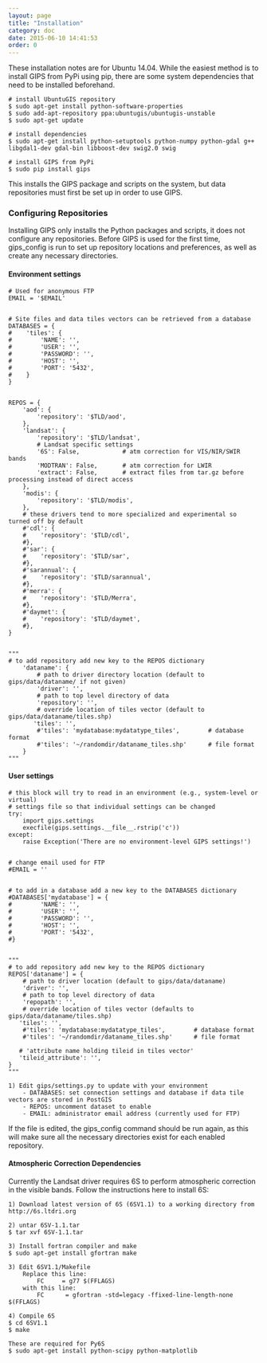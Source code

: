 ```yaml
---
layout: page
title: "Installation"
category: doc
date: 2015-06-10 14:41:53
order: 0
---
```



These installation notes are for Ubuntu 14.04.  While the easiest method is to install GIPS from PyPi using pip, there are some system dependencies that need to be installed beforehand.

    # install UbuntuGIS repository
    $ sudo apt-get install python-software-properties
    $ sudo add-apt-repository ppa:ubuntugis/ubuntugis-unstable
    $ sudo apt-get update

    # install dependencies
    $ sudo apt-get install python-setuptools python-numpy python-gdal g++ libgdal1-dev gdal-bin libboost-dev swig2.0 swig

    # install GIPS from PyPi
    $ sudo pip install gips

This installs the GIPS package and scripts on the system, but data repositories must first be set up in order to use GIPS.


### Configuring Repositories
Installing GIPS only installs the Python packages and scripts, it does not configure any repositories. Before GIPS is used for the first time, gips_config is run to set up repository locations and preferences, as well as create any necessary directories.


#### Environment settings
~~~
# Used for anonymous FTP
EMAIL = '$EMAIL'


# Site files and data tiles vectors can be retrieved from a database
DATABASES = {
#    'tiles': {
#        'NAME': '',
#        'USER': '',
#        'PASSWORD': '',
#        'HOST': '',
#        'PORT': '5432',
#    }
}


REPOS = {
    'aod': {
        'repository': '$TLD/aod',
    },
    'landsat': {
        'repository': '$TLD/landsat',
        # Landsat specific settings
        '6S': False,            # atm correction for VIS/NIR/SWIR bands
        'MODTRAN': False,       # atm correction for LWIR
        'extract': False,       # extract files from tar.gz before processing instead of direct access
    },
    'modis': {
        'repository': '$TLD/modis',
    },
    # these drivers tend to more specialized and experimental so turned off by default
    #'cdl': {
    #    'repository': '$TLD/cdl',
    #},
    #'sar': {
    #    'repository': '$TLD/sar',
    #},
    #'sarannual': {
    #    'repository': '$TLD/sarannual',
    #},
    #'merra': {
    #    'repository': '$TLD/Merra',
    #},
    #'daymet': {
    #    'repository': '$TLD/daymet',
    #},
}


"""
# to add repository add new key to the REPOS dictionary
    'dataname': {
        # path to driver directory location (default to gips/data/dataname/ if not given)
        'driver': '',
        # path to top level directory of data
        'repository': '',
        # override location of tiles vector (default to gips/data/dataname/tiles.shp)
       'tiles': '',
        #'tiles': 'mydatabase:mydatatype_tiles',        # database format
        #'tiles': '~/randomdir/dataname_tiles.shp'      # file format
    }
"""
~~~


#### User settings
~~~
# this block will try to read in an environment (e.g., system-level or virtual)
# settings file so that individual settings can be changed
try:
    import gips.settings
    execfile(gips.settings.__file__.rstrip('c'))
except:
    raise Exception('There are no environment-level GIPS settings!')


# change email used for FTP
#EMAIL = ''


# to add in a database add a new key to the DATABASES dictionary
#DATABASES['mydatabase'] = {
#        'NAME': '',
#        'USER': '',
#        'PASSWORD': '',
#        'HOST': '',
#        'PORT': '5432',
#}


"""
# to add repository add new key to the REPOS dictionary
REPOS['dataname'] = {
    # path to driver location (default to gips/data/dataname)
    'driver': '',
    # path to top level directory of data
    'repopath': '',
    # override location of tiles vector (defaults to gips/data/dataname/tiles.shp)
   'tiles': '',
    #'tiles': 'mydatabase:mydatatype_tiles',        # database format
    #'tiles': '~/randomdir/dataname_tiles.shp'      # file format

   # 'attribute name holding tileid in tiles vector'
   'tileid_attribute': '',
}
"""
~~~

    1) Edit gips/settings.py to update with your environment
        - DATABASES: set connection settings and database if data tile vectors are stored in PostGIS
        - REPOS: uncomment dataset to enable
        - EMAIL: administrator email address (currently used for FTP)

If the file is edited, the gips_config command should be run again, as this will make sure all the necessary directories exist for each enabled repository.


#### Atmospheric Correction Dependencies
Currently the Landsat driver requires 6S to perform atmospheric correction in the visible bands. Follow the instructions here to install 6S:

    1) Download latest version of 6S (6SV1.1) to a working directory from http://6s.ltdri.org

    2) untar 6SV-1.1.tar
    $ tar xvf 6SV-1.1.tar

    3) Install fortran compiler and make
    $ sudo apt-get install gfortran make

    3) Edit 6SV1.1/Makefile
        Replace this line:
            FC     = g77 $(FFLAGS)
        with this line:
            FC      = gfortran -std=legacy -ffixed-line-length-none $(FFLAGS)

    4) Compile 6S
    $ cd 6SV1.1
    $ make

    These are required for Py6S
    $ sudo apt-get install python-scipy python-matplotlib